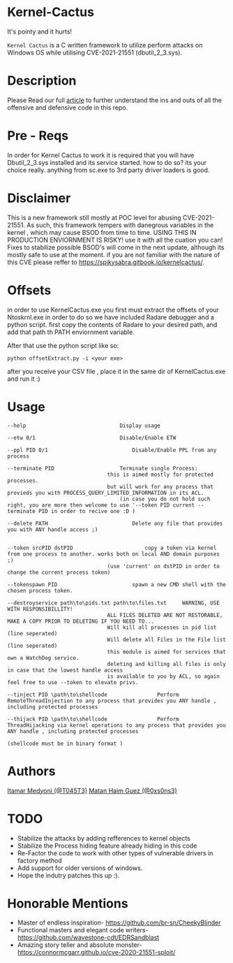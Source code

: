 # Kernel-Cactus
It's pointy and it hurts!

`Kernel Cactus` is a C written framework to utilize perform attacks on Windows OS while utilising CVE-2021-21551 (dbutil_2_3.sys). 

# Description
Please Read our full [article](https://spikysabra.gitbook.io/kernelcactus/) to further understand the ins and outs of all the offensive and defensive code in this repo. 

# Pre - Reqs 
In order for Kernel Cactus to work it is required that you will have Dbutil_2_3.sys installed and its service started. 
how to do so? its your choice really. anything from sc.exe to 3rd party driver loaders is good. 

# Disclaimer 
This is a new framework still mostly at POC level for abusing CVE-2021-21551. 
As such, this framework tempers with danegrous variables in the kernel , which may cause BSOD from time to time. 
USING THIS IN PRODUCTION ENVIORNMENT IS RISKY! use it with all the cuation you can!
Fixes to stabilize possible BSOD's will come in the next update, although its mostly safe to use at the moment. 
if you are not familiar with the nature of this CVE please reffer to https://spikysabra.gitbook.io/kernelcactus/.

# Offsets
in order to use KernelCactus.exe you first must extract the offsets of your Ntoskrnl.exe 
in order to do so we have included Radare debugger and a python script. 
first copy the contents of Radare to your desired path, and add that path th PATH enviornment variable.

After that use the python script like so:
```
python offsetExtract.py -i <your exe> 
```
after you receive your CSV file , place it in the same dir of KernelCactus.exe and run it :)


# Usage 
```
--help								Display usage 

--etw 0/1							Disable/Enable ETW

--ppl PID 0/1							Disable/Enable PPL from any process 

--terminate	PID						Terminate single Process:
								this is aimed mostly for protected processes. 
								but will work for any process that provieds you with PROCESS_QUERY_LIMITED_INFORMATION in its ACL.
							        (in case you do not hold such right, you are more then welcome to use '--token PID current --terminate PID in order to recive one :D )

--delete PATH							Delete any file that provides you with ANY handle access ;)


--token srcPID dstPID						copy a token via kernel from one process to another. works both on local AND domain purposes ;)
								(use 'current' on dstPID in order to change the current process token)

--tokenspawn PID						spawn a new CMD shell with the chosen process token.						

--destroyservice path\to\pids.txt path\to\files.txt		WARNING, USE WITH RESPONSIBILLITY!
								ALL FILES DELETED ARE NOT RESTORABLE, MAKE A COPY PRIOR TO DELETING IF YOU NEED TO...
								Will kill all processes in pid list (line seperated) 
								Will delete all Files in the File list (line seperated)
								this module is aimed for services that own a WatchDog service. 
								deleting and killing all files is only in case that the lowest handle access
								is available to you by ACL, so again feel free to use --token to elevate privs. 

--tinject PID \path\to\shellcode				Perform RemoteThreadInjection to any process that provides you ANY handle , including protected processes 

--thijack PID \path\to\shellcode				Perform ThreadHijacking via kernel operations to any process that provides you ANY handle , including protected processes 
									
(shellcode must be in binary format )
```
# Authors 
[Itamar Medyoni (@T045T3)](https://www.linkedin.com/in/itamar-medyoni-b6aba6179/)
[Matan Haim Guez (@0xs0ns3)](https://www.linkedin.com/in/matan-haim-guez-6905131b4/)

# TODO 
* Stabilize the attacks by adding refferences to kernel objects
* Stabilize the Process hiding feature already hiding in this code 
* Re-Factor the code to work with other types of vulnerable drivers in factory method
* Add support for older versions of windows. 
* Hope the indutry patches this up :).

# Honorable Mentions 
* Master of endless inspiration- https://github.com/br-sn/CheekyBlinder
* Functional masters and elegant code writers- https://github.com/wavestone-cdt/EDRSandblast
* Amazing story teller and absolute monster- https://connormcgarr.github.io/cve-2020-21551-sploit/
